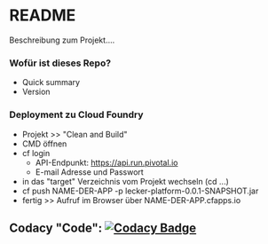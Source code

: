 # README #

Beschreibung zum Projekt....

### Wofür ist dieses Repo? ###

* Quick summary
* Version

### Deployment zu Cloud Foundry ###

* Projekt >> "Clean and Build"
* CMD öffnen
* cf login
    * API-Endpunkt: https://api.run.pivotal.io
    * E-mail Adresse und Passwort
* in das "target" Verzeichnis vom Projekt wechseln (cd ...)
* cf push NAME-DER-APP -p lecker-platform-0.0.1-SNAPSHOT.jar 
* fertig >> Aufruf im Browser über NAME-DER-APP.cfapps.io

## Codacy "Code": [![Codacy Badge](https://api.codacy.com/project/badge/Grade/835653c13e4146d691de4db79dc0acbc)](https://www.codacy.com?utm_source=git@bitbucket.org&amp;utm_medium=referral&amp;utm_content=IchHabeGC/leckerlecker&amp;utm_campaign=Badge_Grade)